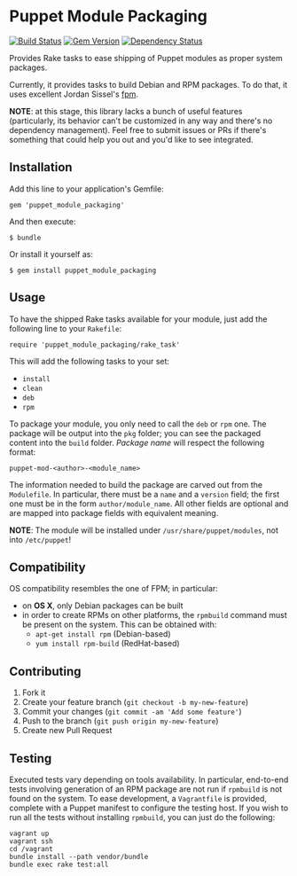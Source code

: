 # Puppet Module Packaging

[![Build Status](https://travis-ci.org/stefanozanella/puppet_module_packaging.png?branch=master)](https://travis-ci.org/stefanozanella/puppet_module_packaging)
[![Gem Version](https://badge.fury.io/rb/puppet_module_packaging.png)](http://badge.fury.io/rb/puppet_module_packaging)
[![Dependency Status](https://gemnasium.com/stefanozanella/puppet_module_packaging.png)](https://gemnasium.com/stefanozanella/puppet_module_packaging)

Provides Rake tasks to ease shipping of Puppet modules as proper system
packages.

Currently, it provides tasks to build Debian and RPM packages. To do that, it
uses excellent Jordan Sissel's [fpm](https://github.com/jordansissel/fpm).

**NOTE**: at this stage, this library lacks a bunch of useful features
(particularly, its behavior can't be customized in any way and there's no
dependency management). Feel free to
submit issues or PRs if there's something that could help you out and you'd
like to see integrated.

## Installation

Add this line to your application's Gemfile:

    gem 'puppet_module_packaging'

And then execute:

    $ bundle

Or install it yourself as:

    $ gem install puppet_module_packaging

## Usage

To have the shipped Rake tasks available for your module, just add the
following line to your `Rakefile`:

    require 'puppet_module_packaging/rake_task'

This will add the following tasks to your set:

* `install`
* `clean`
* `deb`
* `rpm`

To package your module, you only need to call the `deb` or `rpm` one.
The package will be output into the `pkg` folder; you can see the packaged
content into the `build` folder. _Package name_ will respect the following
format:

    puppet-mod-<author>-<module_name>

The information needed to build the package are carved out from the
`Modulefile`. In particular, there must be a `name` and a `version` field; the
first one must be in the form `author/module_name`. All other fields are
optional and are mapped into package fields with equivalent meaning.

**NOTE**: The module will be installed under `/usr/share/puppet/modules`, not
into `/etc/puppet`!

## Compatibility

OS compatibility resembles the one of FPM; in particular:

* on **OS X**, only Debian packages can be built
* in order to create RPMs on other platforms, the `rpmbuild` command must be
  present on the system. This can be obtained with:
  * `apt-get install rpm` (Debian-based)
  * `yum install rpm-build` (RedHat-based)

## Contributing

1. Fork it
2. Create your feature branch (`git checkout -b my-new-feature`)
3. Commit your changes (`git commit -am 'Add some feature'`)
4. Push to the branch (`git push origin my-new-feature`)
5. Create new Pull Request

## Testing

Executed tests vary depending on tools availability. In particular, end-to-end
tests involving generation of an RPM package are not run if `rpmbuild` is not
found on the system. To ease development, a `Vagrantfile` is provided, complete
with a Puppet manifest to configure the testing host. If you wish to run all
the tests without installing `rpmbuild`, you can just do the following:

    vagrant up
    vagrant ssh
    cd /vagrant
    bundle install --path vendor/bundle
    bundle exec rake test:all
